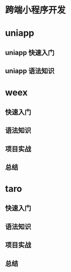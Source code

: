 # 跨端小程序开发

# uniapp

## uniapp 快速入门

## uniapp 语法知识

# weex

## 快速入门

## 语法知识

## 项目实战

## 总结

# taro

## 快速入门

## 语法知识

## 项目实战

## 总结
